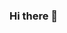 ### Hi there 👋

<!--
**akshayasureshh/akshayasureshh** is a ✨ _special_ ✨ repository because its `README.md` (this file) appears on your GitHub profile.

Here are some ideas to get you started:

🔭 I’m currently working as a Python developer.
🌱 I’m currently learning new technologies and expanding my skill set.
👯 I’m looking to collaborate on interesting Python projects or any innovative software development initiatives.
🤔 I’m looking for help with staying updated on the latest industry trends and best practices in Python development.
💬 Ask me about Python programming, web development, or anything related to software engineering.
📫 How to reach me: akshayasuresh5421@gmail.com,https://linkedin.com/in/akshaya-suresh-7664a0276
😄 Pronouns:  she/her, they/them
